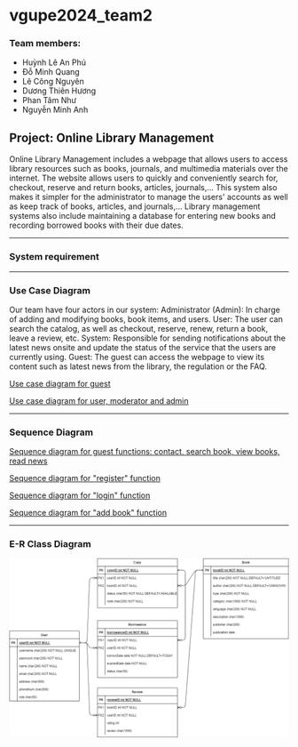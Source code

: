 # vgupe2024_team2
### Team members:
- Huỳnh Lê An Phú
- Đỗ Minh Quang
- Lê Công Nguyên
- Dương Thiên Hương
- Phan Tâm Như
- Nguyễn Minh Anh

## Project: Online Library Management
Online Library Management includes a webpage that allows users to access library resources such as books, journals, and multimedia materials over the internet. The website allows users to quickly and conveniently search for, checkout, reserve and return books, articles, journals,...
This system also makes it simpler for the administrator to manage the users' accounts as well as keep track of books, articles, and journals,... 
Library management systems also include maintaining a database for entering new books and recording borrowed books with their due dates.

----

### System requirement

-----

### Use Case Diagram
Our team have four actors in our system:
Administrator (Admin): In charge of adding and modifying books, book items, and users. 
User: The user can search the catalog, as well as checkout, reserve, renew, return a book, leave a review, etc.
System: Responsible for sending notifications about the latest news onsite and update the status of the service that the users are currently using.
Guest: The guest can access the webpage to view its content such as latest news from the library, the regulation or the FAQ. 

<a href=".document/diagram/usecase/usecase_guest.png">Use case diagram for guest</a>

<a href=".document/diagram/usecase/usecase_other.png">Use case diagram for user, moderator and admin</a>

-----

### Sequence Diagram

<a href=".document/diagram/sequence/Guest.png">Sequence diagram for guest functions: contact, search book, view books, read news</a>

<a href=".document/diagram/sequence/sequence_register.png">Sequence diagram for "register" function</a>

<a href=".document/diagram/sequence/sequence_login.jpg">Sequence diagram for "login" function</a>

<a href=".document/diagram/sequence/sequence_addbook.png">Sequence diagram for "add book" function</a>

-----

### E-R Class Diagram

<img src=".document/ER-diagram.png" alt="Alt text" title="usecase diagram">

<!-- <img src=".document/flowChart.png" alt="Alt text" title="flow chart">
<img src=".document/usecase_guest.png" alt="Alt text" title="usecase diagram" width=400px>
<img src=".document/usecase_other.png" alt="Alt text" title="usecase diagram"> -->